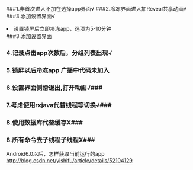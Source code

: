 ###1.非首次进入不加在选择app界面√
###2.冷冻界面进入加Reveal共享动画√
###3.添加设置界面√
    
  <li>设置锁屏后立即冷冻app，选项为5-10分钟</li>
###3.添加设置界面

### 4.记录点击app次数后，分组列表出现√ ###

### 5.锁屏以后冷冻app 广播中代码未加入 ###
### 6.设置界面侧滑退出,打开动画√###
### 7.考虑使用rxjava代替线程等切换√###
### 8.使用数据库代替缓存X###
### 8.所有命令去子线程子线程X###

Android6.0以后，怎样获取当前运行的app
http://blog.csdn.net/yishifu/article/details/52104129
    